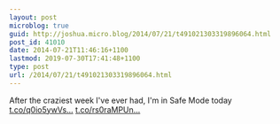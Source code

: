 ```yaml
---
layout: post
microblog: true
guid: http://joshua.micro.blog/2014/07/21/t491021303319896064.html
post_id: 41010
date: 2014-07-21T11:46:16+1100
lastmod: 2019-07-30T17:41:48+1100
type: post
url: /2014/07/21/t491021303319896064.html
---
```

After the craziest week I've ever had, I'm in Safe Mode today [t.co/q0io5ywVs...](http://t.co/q0io5ywVse) [t.co/rs0raMPUn...](http://t.co/rs0raMPUnw)
